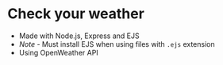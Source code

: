 # Check your weather

- Made with Node.js, Express and EJS
- *Note* - Must install EJS when using files with `.ejs` extension
- Using OpenWeather API 
